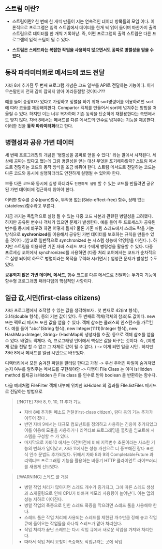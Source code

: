 ## 스트림 이란? 
- 스트림이란? 한 번에 한 개씩 만들어 지는 연속적인 데이터 항목들의 모임 이다.
이론적으로 프로그램은 입력 스트림에서 데이터를 한개 씩 읽어 들이며 마찬가지 출력 스트림으로 데이터를 한 개씩 기록하낟. 즉, 어떤 프로그램의 출력 스트림은 다른 프로그램의 입력 스팀이 될 수 있다.

- **스트림은 스레드라는 복잡한 작업을 사용하지 않으면서도 공짜로 병렬성을 얻을 수 있다.**

## 동작 파라미터화로 메서드에 코드 전달 
자바 8에 추가된 두 번째 프로그램 개념은 코드 일부를 API로 전달하는 기능이다. 이게 무슨말인지 전혀 감이 잡히지 않아 어리둥절할 것이다.???

예를 들어 송장ID가 있다고 가정하고 정렬을 하기 위해 sort명령어를 이용하려면 sort에 따라 코들를 제공해야한다. Compartor 객체를 만들어서 sort에 넘겨주는 방법을 떠올릴 수 있다. 
하지만 이는 너무 복자하며 기존 동작을 단순하게 재활용한다는 측면에서도 맞지 않다. 자바 8에서는 메서드를 다른 메서드의 인수로 넘겨주는 기능을 제공한다. 
이러한 것을 **동작 파라미터화**라고 한다. 

## 병렬성과 공유 가변 데이터 
세 번째 프로그래밍의 개념은 '병렬성을 공짜로 얻을 수 있다.' 라는 말에서 시작된다. 세상에 공짜는 없다고 했는데 그럼 병렬성을 얻는 대신 무엇을 포기해야할까? 스트림 메서드로 전달하는 코드의 동작 방식을 조금 바꿔야  한다.  스트림 메서드로 전달하는 코드는 다른 코드와 동시에 실행하더라도 안전하게 실행될 수 있어야 한다.

보통 다른 코드와 동시에 실행 하더라도 `안전하게 샐행` 할 수 있는 코드를 만들려면 공유된 가변 데이터에 접근하지 않아야 한다. 

이러한 함수를 순수(pure)함수, 부작용 없는(Side-effect-free) 함수, 상태 없는(stateless)함수라고 부른다.


지금 까지는 독립적으로 실행 될 수 있는 다중 코드 사본과 관련된 병렬성을 고려했다. 하지만 공유된 변수나 객체가 있으면 문제가 발생한다. 예를 들어 두 프로세스가 공유된 변수를 동시에 바꾸려 하면 어떻게 될까? 물론 기존 처림 스레드에서 스레드 락을 거는 방식으로 **sychronized**를 이용해서 공유된 가변 데이터를 보호하는 규칙을 만들수 있을 것이다 .(참고로 일반적으로 synchronized 는 시스템 성능에 악영향을 미친다. ). 하지만 스트림을 이용하면 기존 자바 스레드 보다 수베게 병령성을 활용할 수 있다. 다중 프로세싱 코어에서 synchronized를 사용하면  (다중 처리 코어에서는 코드가 순차적으로 실행 되어야 하므로 병렬이라는 목적을 무력화 시키면서 ) 엄청큰 문제가 발생할 수도 있다.


**공유되지 않은 가변 데이터**, **메서드**, 함수 코드를 다른 메서드로 전달하는 두가지 기능이 함수형 프로그래밍 패러다임의 핵심적인 사항이다. 


## 일급 값,시민(first-class citizens)
자바  프로그램에서 조작할 수 있는 값을 생각해보자 . 첫 번재로 42(int 형식), 3.14(double 형식), 등의 기본 값이 있다. 두 번째로 객체(객체의 참조)도 값이다. new 또는 팩토리 메서드 또한 값을 얻을 수 있다. 객체 참조는 클래스의 인스턴스를 가르킨다.  예를 들어 "abc"(String 형식), new Integer(1111)(Integer 형식), new HashMap<Integer, String> (HashMap의 생성자를 호출) 등으로 객체 참조를 얻을 수 있다. 배열도 객체다. 즉, 프로그래밍 언어에서 핵심은 값을 바꾸는 것이다. 즉, (이렇게 값을 전달 할 수 없고 그 자체로 값이 될 수 없다. ) -> 이게 되면 일급 시민 .  하지만 자바 8에서 메서드를 일급 시민으로 바꾸었다. 


디렉터리에서 모든 숨겨진 파일을 필터링 한다고 가정 -> 우선 주어진 파일이 숨겨져있는지 여부를 알려주는 메서드를 구현해야함 -> 다행이 File Class 는 이미 isHidden method 를제공 
isHidden 은 File class 를 인수로 받아 boolean 을 반환하는 함수다. 

다음 예제처럼  FileFilter 객체 내부에 위치한 isHidden 의 결과를 FIle.listFiles 메서드로 전달하는 방법으로 



>[!NOTE] 자바 8, 9, 10, 11 추가 기능 
> - 자바 8에 추가된 메소드 전달(first-class citizen), 람다  등의 기능 추가가 이루어 졌다 .
> - 반면 자바 9에서는 대규모 컴포넌트를 정의하고 사용하는 긴응이 추가되었고 이를 이용해 모듈을 사용하거나 리엑티브 프로그래밍을 툴킷을 임포트해 시스템을 구성할 수 가 있다. 
> - 마지막으로 자바10 에서는 이전버전에 비해 지역변수 초론이라는 사소한 기능의 변화가 일어났고, 자바 11에서는 성능 개선으로 더 풍부해진 람다 표현식 인수 문법도 추가되었다. 
>   뒤에서 자바 8과 9의 CompletableFuture 과 리액티브 프로그래밍 기능을 활용하는 비동기 HTTP 클라이언트 라이브러리를 새롭게 선보였다. 



>[!WARNING] 스레드 풀 개념 
> - 병렬 작업 처리가 많아지면 스레드 개수가 증가되고, 그에 따른 스레드 생성과 스케줄링으로 인해 CPU가 바빠져 메모리 사용량이 늘어난다. 이는 앱의 성능 저하로 이어진다. 
> - 병렬 작업의 폭증으로 인한 스레드 폭증을 막으려면 스레드 풀을 사용해야 한다. 
> - 스레드 풀은 작업 처리에 사용되는 스레드를 제한된 개수만큼 정해 놓고 작업 큐에 들어오는 작업들을 하나씩 스레드가 맡아 처리한다. 
> - 작업 처리가 끝난 스레드는 다시 작업 큐에서 새로운 작업을 가져와 처리한다. 
> - 따라서 작업 처리 요청이 폭증해도 작업큐라는 곳에 작업